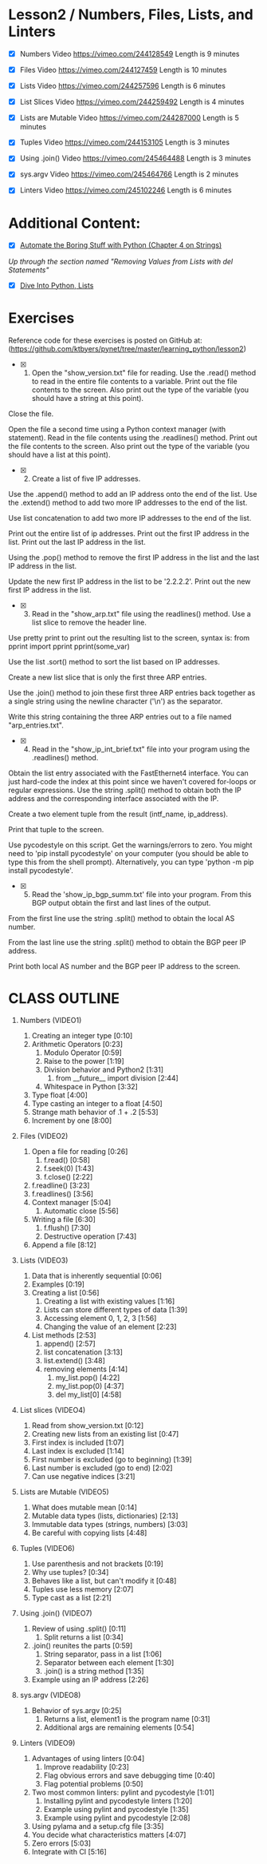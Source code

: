 # Lesson2 / Numbers, Files, Lists, and Linters

- [x] Numbers
Video https://vimeo.com/244128549
Length is 9 minutes
 
- [x] Files
Video https://vimeo.com/244127459
Length is 10 minutes
 
- [x] Lists
Video https://vimeo.com/244257596
Length is 6 minutes
 
- [x] List Slices
Video https://vimeo.com/244259492
Length is 4 minutes  
 
- [x] Lists are Mutable
Video https://vimeo.com/244287000
Length is 5 minutes
 
- [x] Tuples
Video https://vimeo.com/244153105
Length is 3 minutes
 
- [x] Using .join()
​Video https://vimeo.com/245464488
Length is 3 minutes
 
- [x] sys.argv
Video https://vimeo.com/245464766
Length is 2 minutes
 
- [x] Linters
Video https://vimeo.com/245102246
Length is 6 minutes


# Additional Content:

- [x] [Automate the Boring Stuff with Python (Chapter 4 on Strings)](https://t.dripemail2.com/c/eyJhY2NvdW50X2lkIjoiNDI1NDQ5NyIsImRlbGl2ZXJ5X2lkIjoiY3k3eThpZGRsNmQ1OTFnbXg0cG4iLCJ1cmwiOiJodHRwczovL2F1dG9tYXRldGhlYm9yaW5nc3R1ZmYuY29tL2NoYXB0ZXI0Lz9fX3M9OGN2cHNtd2pwc3ZuZjI4eXR3Z2EifQ)

*Up through the section named "Removing Values from Lists with del Statements"*

- [x] [Dive Into Python, Lists](https://t.dripemail2.com/c/eyJhY2NvdW50X2lkIjoiNDI1NDQ5NyIsImRlbGl2ZXJ5X2lkIjoiY3k3eThpZGRsNmQ1OTFnbXg0cG4iLCJ1cmwiOiJodHRwczovL3d3dy5kaXZlaW50by5vcmcvcHl0aG9uMy9uYXRpdmUtZGF0YXR5cGVzLmh0bWw_X19zPThjdnBzbXdqcHN2bmYyOHl0d2dhI2xpc3RzIn0)


# Exercises

Reference code for these exercises is posted on GitHub at:
(https://github.com/ktbyers/pynet/tree/master/learning_python/lesson2)



- [x] 1. Open the "show_version.txt" file for reading. Use the .read() method to read in the entire file contents to a variable. Print out the file contents to the screen. Also print out the type of the variable (you should have a string at this point).

Close the file.

Open the file a second time using a Python context manager (with statement). Read in the file contents using the .readlines() method. Print out the file contents to the screen. Also print out the type of the variable (you should have a list at this point).


- [x] 2. Create a list of five IP addresses.

Use the .append() method to add an IP address onto the end of the list. Use the .extend() method to add two more IP addresses to the end of the list.

Use list concatenation to add two more IP addresses to the end of the list.

Print out the entire list of ip addresses. Print out the first IP address in the list. Print out the last IP address in the list.

Using the .pop() method to remove the first IP address in the list and the last IP address in the list.

Update the new first IP address in the list to be '2.2.2.2'. Print out the new first IP address in the list.


- [x] 3. Read in the "show_arp.txt" file using the readlines() method. Use a list slice to remove the header line.

Use pretty print to print out the resulting list to the screen, syntax is:
from pprint import pprint
pprint(some_var)

Use the list .sort() method to sort the list based on IP addresses.

Create a new list slice that is only the first three ARP entries.

Use the .join() method to join these first three ARP entries back together as a single string using the newline character ('\n') as the separator.

Write this string containing the three ARP entries out to a file named "arp_entries.txt".


- [x] 4. Read in the "show_ip_int_brief.txt" file into your program using the .readlines() method.

Obtain the list entry associated with the FastEthernet4 interface. You can just hard-code the index at this point since we haven't covered for-loops or regular expressions. Use the string .split() method to obtain both the IP address and the corresponding interface associated with the IP.

Create a two element tuple from the result (intf_name, ip_address).

Print that tuple to the screen.

Use pycodestyle on this script. Get the warnings/errors to zero. You might need to 'pip install pycodestyle' on your computer (you should be able to type this from the shell prompt). Alternatively, you can type 'python -m pip install pycodestyle'.


- [x] 5. Read the 'show_ip_bgp_summ.txt' file into your program. From this BGP output obtain the first and last lines of the output.

From the first line use the string .split() method to obtain the local AS number.

From the last line use the string .split() method to obtain the BGP peer IP address.

Print both local AS number and the BGP peer IP address to the screen.


# CLASS OUTLINE

1. Numbers (VIDEO1)
   1. Creating an integer type  [0:10]
   2. Arithmetic Operators [0:23]
      1. Modulo Operator [0:59]
      2. Raise to the power [1:19]
      3. Division behavior and Python2 [1:31]
         1. from \_\_future\_\_ import division [2:44]
      4. Whitespace in Python [3:32]
   3. Type float [4:00]
   4. Type casting an integer to a float [4:50]
   5. Strange math behavior of .1 + .2 [5:53]
   6. Increment by one [8:00]
 
2. Files (VIDEO2)
   1. Open a file for reading [0:26]
      1. f.read() [0:58]
      2. f.seek(0) [1:43]
      3. f.close() [2:22]
   2. f.readline() [3:23]
   3. f.readlines() [3:56]
   4. Context manager [5:04]
      1. Automatic close [5:56]
   5. Writing a file [6:30]
      1. f.flush() [7:30]
      2. Destructive operation [7:43]
   6. Append a file [8:12]
 
3. Lists (VIDEO3)
   1. Data that is inherently sequential [0:06]
   2. Examples [0:19]
   3. Creating a list [0:56]
      1. Creating a list with existing values [1:16]
      2. Lists can store different types of data [1:39]
      3. Accessing element 0, 1, 2, 3 [1:56]
      4. Changing the value of an element [2:23]
   4. List methods [2:53]
      1. append() [2:57]
      2. list concatenation [3:13]
      3. list.extend() [3:48]
      4. removing elements [4:14]
         1. my_list.pop() [4:22]
         2. my_list.pop(0) [4:37]
         3. del my_list\[0] [4:58]
 
4. List slices (VIDEO4)
   1. Read from show_version.txt [0:12]
   2. Creating new lists from an existing list [0:47]
   3. First index is included [1:07]
   4. Last index is excluded [1:14]
   5. First number is excluded (go to beginning) [1:39]
   6. Last number is excluded (go to end) [2:02]
   7. Can use negative indices [3:21]
 
5. Lists are Mutable (VIDEO5)
   1. What does mutable mean [0:14]
   2. Mutable data types (lists, dictionaries) [2:13]
   3. Immutable data types (strings, numbers) [3:03]
   4. Be careful with copying lists [4:48]
 
6. Tuples (VIDEO6)
   1. Use parenthesis and not brackets [0:19]
   2. Why use tuples? [0:34]
   3. Behaves like a list, but can't modify it [0:48]
   4. Tuples use less memory [2:07]
   5. Type cast as a list [2:21]
 
7. Using .join() (VIDEO7)
   1. Review of using .split()   [0:11]
      1. Split returns a list   [0:34]
   2. .join() reunites the parts   [0:59]
      1. String separator, pass in a list   [1:06]
      2. Separator between each element   [1:30] 
      3. .join() is a string method   [1:35]
   3. Example using an IP address   [2:26]

8. sys.argv (VIDEO8)
   1. Behavior of sys.argv   [0:25]
      1. Returns a list, element1 is the program name   [0:31]
      2. Additional args are remaining elements   [0:54]

9. Linters (VIDEO9)
   1. Advantages of using linters [0:04]
      1. Improve readability [0:23]
      2. Flag obvious errors and save debugging time [0:40]
      3. Flag potential problems [0:50]
   2. Two most common linters: pylint and pycodestyle [1:01]
      1. Installing pylint and pycodestyle linters [1:20]
      2. Example using pylint and pycodestyle [1:35]
      3. Example using pylint and pycodestyle [2:08]
   3. Using pylama and a setup.cfg file [3:35]
   4. You decide what characteristics matters [4:07]
   5. Zero errors [5:03]
   6. Integrate with CI [5:16]
